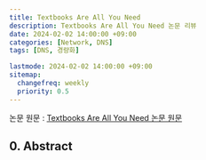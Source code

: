 ```yaml
---
title: Textbooks Are All You Need
description: Textbooks Are All You Need 논문 리뷰
date: 2024-02-02 14:00:00 +09:00
categories: [Network, DNS]
tags: [DNS, 경량화]

lastmode: 2024-02-02 14:00:00 +09:00
sitemap:
  changefreq: weekly
  priority: 0.5
---
```


논문 원문 : [Textbooks Are All You Need 논문 원문](https://arxiv.org/abs/2306.11644)

## 0. Abstract

##
